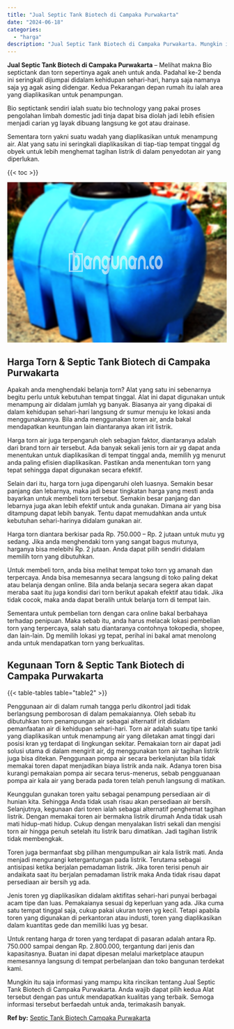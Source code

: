```yaml
---
title: "Jual Septic Tank Biotech di Campaka Purwakarta"
date: "2024-06-18"
categories: 
  - "harga"
description: "Jual Septic Tank Biotech di Campaka Purwakarta. Mungkin itu saja informasi yang mampu kita rincikan tentang Jual Septic Tank Biotech di Campaka Purwakarta. A..."
---
```


**Jual Septic Tank Biotech di Campaka Purwakarta** – Melihat makna Bio septictank dan torn sepertinya agak aneh untuk anda. Padahal ke-2 benda ini seringkali dijumpai didalam kehidupan sehari-hari, hanya saja namanya saja yg agak asing didengar. Kedua Pekarangan depan rumah itu ialah area yang diaplikasikan untuk penampungan.

Bio septictank sendiri ialah suatu bio technology yang pakai proses pengolahan limbah domestic jadi tinja dapat bisa diolah jadi lebih efisien menjadi carian yg layak dibuang langsung ke got atau drainase.

Sementara torn yakni suatu wadah yang diaplikasikan untuk menampung air. Alat yang satu ini seringkali diaplikasikan di tiap-tiap tempat tinggal dg obyek untuk lebih menghemat tagihan listrik di dalam penyedotan air yang diperlukan.

{{< toc >}}

![Jual Septic Tank Biotech di Campaka Purwakarta](/images/jual-bio-septictank-03.png)

## Harga Torn & Septic Tank Biotech di Campaka Purwakarta

Apakah anda menghendaki belanja torn? Alat yang satu ini sebenarnya begitu perlu untuk kebutuhan tempat tinggal. Alat ini dapat digunakan untuk menampung air didalam jumlah yg banyak. Biasanya air yang dipakai di dalam kehidupan sehari-hari langsung dr sumur menuju ke lokasi anda menggunakannya. Bila anda menggunakan toren air, anda bakal mendapatkan keuntungan lain diantaranya akan irit listrik.

Harga torn air juga terpengaruh oleh sebagian faktor, diantaranya adalah dari brand torn air tersebut. Ada banyak sekali jenis torn air yg dapat anda menentukan untuk diaplikasikan di tempat tinggal anda, memilih yg menurut anda paling efisien diaplikasikan. Pastikan anda menentukan torn yang tepat sehingga dapat digunakan secara efektif.

Selain dari itu, harga torn juga dipengaruhi oleh luasnya. Semakin besar panjang dan lebarnya, maka jadi besar tingkatan harga yang mesti anda bayarkan untuk membeli torn tersebut. Semakin besar panjang dan lebarnya juga akan lebih efektif untuk anda gunakan. Dimana air yang bisa ditampung dapat lebih banyak. Tentu dapat memudahkan anda untuk kebutuhan sehari-harinya didalam gunakan air.

Harga torn diantara berkisar pada Rp. 750.000 – Rp. 2 jutaan untuk mutu yg sedang. Jika anda menghendaki torn yang sangat bagus mutunya, harganya bisa melebihi Rp. 2 jutaan. Anda dapat pilih sendiri didalam memilih torn yang dibutuhkan.

Untuk membeli torn, anda bisa melihat tempat toko torn yg amanah dan terpercaya. Anda bisa memesannya secara langsung di toko paling dekat atau belanja dengan online. Bila anda belanja secara segera akan dapat meraba saat itu juga kondisi dari torn berikut apakah efektif atau tidak. Jika tidak cocok, maka anda dapat beralih untuk belanja torn di tempat lain.

Sementara untuk pembelian torn dengan cara online bakal berbahaya terhadap penipuan. Maka sebab itu, anda harus melacak lokasi pembelian torn yang terpercaya, salah satu diantaranya contohnya tokopedia, shopee, dan lain-lain. Dg memilih lokasi yg tepat, perihal ini bakal amat menolong anda untuk mendapatkan torn yang berkualitas.

## Kegunaan Torn & Septic Tank Biotech di Campaka Purwakarta

{{< table-tables table="table2" >}}

Penggunaan air di dalam rumah tangga perlu dikontrol jadi tidak berlangsung pemborosan di dalam pemakaiannya. Oleh sebab itu dibutuhkan torn penampungan air sebagai alternatif irit didalam pemanfaatan air di kehidupan sehari-hari. Torn air adalah suatu tipe tanki yang diaplikasikan untuk menampung air yang diletakan amat tinggi dari posisi kran yg terdapat di lingkungan sekitar. Pemakaian torn air dapat jadi solusi utama di dalam mengirit air, dg menggunakan torn air tagihan listrik juga bisa ditekan. Penggunaan pompa air secara berkelanjutan bila tidak memakai toren dapat menjadikan biaya listrik anda naik. Adanya toren bisa kurangi pemakaian pompa air secara terus-menerus, sebab pengguanaan pompa air kala air yang berada pada toren telah penuh langsung di matikan.

Keunggulan gunakan toren yaitu sebagai penampung persediaan air di hunian kita. Sehingga Anda tidak usah risau akan persediaan air bersih. Selanjutnya, kegunaan dari toren ialah sebagai alternatif penghemat tagihan listrik. Dengan memakai toren air bermakna listrik dirumah Anda tidak usah mati hidup-mati hidup. Cukup dengan menyalakan listri sekali dan mengisi torn air hingga penuh setelah itu listrik baru dimatikan. Jadi tagihan listrik tidak membengkak.

Toren juga bermanfaat sbg pilihan mengumpulkan air kala listrik mati. Anda menjadi mengurangi ketergantungan pada listrik. Terutama sebagai antisipasi ketika berjalan pemadaman listrik. Jika toren terisi penuh air andaikata saat itu berjalan pemadaman listrik maka Anda tidak risau dapat persediaan air bersih yg ada.

Jenis toren yg diaplikasikan didalam aktifitas sehari-hari punyai berbagai acam tipe dan luas. Pemakaianya sesuai dg keperluan yang ada. Jika cuma satu tempat tinggal saja, cukup pakai ukuran toren yg kecil. Tetapi apabila toren yang digunakan di perkantoran atau industi, toren yang diaplikasikan dalam kuantitas gede dan memiliki luas yg besar.

Untuk rentang harga dr toren yang terdapat di pasaran adalah antara Rp. 750.000 sampai dengan Rp. 2.800.000, tergantung dari jenis dan kapasitasnya. Buatan ini dapat dipesan melalui marketplace ataupun memesannya langsung di tempat perbelanjaan dan toko bangunan terdekat kami.

Mungkin itu saja informasi yang mampu kita rincikan tentang Jual Septic Tank Biotech di Campaka Purwakarta. Anda wajib dapat pilih kedua Alat tersebut dengan pas untuk mendapatkan kualitas yang terbaik. Semoga informasi tersebut berfaedah untuk anda, terimakasih banyak.

**Ref by:** [Septic Tank Biotech Campaka Purwakarta](https://id.wikipedia.org/wiki/Septic)
